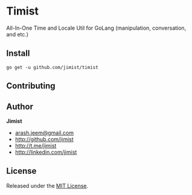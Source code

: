 # Timist 
All-In-One Time and Locale Util for GoLang (manipulation, conversation, and etc.)

## Install
```
go get -u github.com/jimist/timist
```

## Contributing

## Author

**Jimist**

* <arash.jeem@gmail.com>
* <http://github.com/jimist>
* <http://t.me/jimist>
* <http://linkedin.com/jimist>

## License

Released under the [MIT License](http://www.opensource.org/licenses/MIT).

